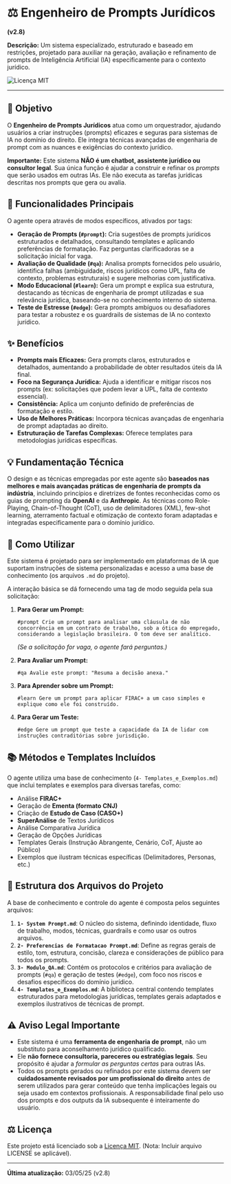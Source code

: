 # ⚖️ Engenheiro de Prompts Jurídicos

**(v2.8)**

**Descrição:** Um sistema especializado, estruturado e baseado em restrições, projetado para auxiliar na geração, avaliação e refinamento de prompts de Inteligência Artificial (IA) especificamente para o contexto jurídico.

![Licença MIT](https://img.shields.io/badge/Licença-MIT-blue.svg)

---
## 🎯 Objetivo

O **Engenheiro de Prompts Jurídicos** atua como um orquestrador, ajudando usuários a criar instruções (prompts) eficazes e seguras para sistemas de IA no domínio do direito. Ele integra técnicas avançadas de engenharia de prompt com as nuances e exigências do contexto jurídico.

**Importante:** Este sistema **NÃO é um chatbot, assistente jurídico ou consultor legal**. Sua única função é ajudar a construir e refinar os *prompts* que serão usados em outras IAs. Ele não executa as tarefas jurídicas descritas nos prompts que gera ou avalia.

## 🔧 Funcionalidades Principais

O agente opera através de modos específicos, ativados por tags:

*   **Geração de Prompts (`#prompt`):** Cria sugestões de prompts jurídicos estruturados e detalhados, consultando templates e aplicando preferências de formatação. Faz perguntas clarificadoras se a solicitação inicial for vaga.
*   **Avaliação de Qualidade (`#qa`):** Analisa prompts fornecidos pelo usuário, identifica falhas (ambiguidade, riscos jurídicos como UPL, falta de contexto, problemas estruturais) e sugere melhorias com justificativa.
*   **Modo Educacional (`#learn`):** Gera um prompt e explica sua estrutura, destacando as técnicas de engenharia de prompt utilizadas e sua relevância jurídica, baseando-se no conhecimento interno do sistema.
*   **Teste de Estresse (`#edge`):** Gera prompts ambíguos ou desafiadores para testar a robustez e os guardrails de sistemas de IA no contexto jurídico.

## ✨ Benefícios

*   **Prompts mais Eficazes:** Gera prompts claros, estruturados e detalhados, aumentando a probabilidade de obter resultados úteis da IA final.
*   **Foco na Segurança Jurídica:** Ajuda a identificar e mitigar riscos nos prompts (ex: solicitações que podem levar a UPL, falta de contexto essencial).
*   **Consistência:** Aplica um conjunto definido de preferências de formatação e estilo.
*   **Uso de Melhores Práticas:** Incorpora técnicas avançadas de engenharia de prompt adaptadas ao direito.
*   **Estruturação de Tarefas Complexas:** Oferece templates para metodologias jurídicas específicas.

## 💡 Fundamentação Técnica

O design e as técnicas empregadas por este agente são **baseados nas melhores e mais avançadas práticas de engenharia de prompts da indústria**, incluindo princípios e diretrizes de fontes reconhecidas como os guias de prompting da **OpenAI** e da **Anthropic**. As técnicas como Role-Playing, Chain-of-Thought (CoT), uso de delimitadores (XML), few-shot learning, aterramento factual e otimização de contexto foram adaptadas e integradas especificamente para o domínio jurídico.

## 🚀 Como Utilizar

Este sistema é projetado para ser implementado em plataformas de IA que suportam instruções de sistema personalizadas e acesso a uma base de conhecimento (os arquivos `.md` do projeto).

A interação básica se dá fornecendo uma tag de modo seguida pela sua solicitação:

1.  **Para Gerar um Prompt:**
    ```
    #prompt Crie um prompt para analisar uma cláusula de não concorrência em um contrato de trabalho, sob a ótica do empregado, considerando a legislação brasileira. O tom deve ser analítico.
    ```
    *(Se a solicitação for vaga, o agente fará perguntas.)*

2.  **Para Avaliar um Prompt:**
    ```
    #qa Avalie este prompt: "Resuma a decisão anexa."
    ```

3.  **Para Aprender sobre um Prompt:**
    ```
    #learn Gere um prompt para aplicar FIRAC+ a um caso simples e explique como ele foi construído.
    ```

4.  **Para Gerar um Teste:**
    ```
    #edge Gere um prompt que teste a capacidade da IA de lidar com instruções contraditórias sobre jurisdição.
    ```

## 📚 Métodos e Templates Incluídos

O agente utiliza uma base de conhecimento (`4- Templates_e_Exemplos.md`) que inclui templates e exemplos para diversas tarefas, como:

*   Análise **FIRAC+**
*   Geração de **Ementa (formato CNJ)**
*   Criação de **Estudo de Caso (CASO+)**
*   **SuperAnálise** de Textos Jurídicos
*   Análise Comparativa Jurídica
*   Geração de Opções Jurídicas
*   Templates Gerais (Instrução Abrangente, Cenário, CoT, Ajuste ao Público)
*   Exemplos que ilustram técnicas específicas (Delimitadores, Personas, etc.)

## 📂 Estrutura dos Arquivos do Projeto

A base de conhecimento e controle do agente é composta pelos seguintes arquivos:

1.  **`1- System Prompt.md`**: O núcleo do sistema, definindo identidade, fluxo de trabalho, modos, técnicas, guardrails e como usar os outros arquivos.
2.  **`2- Preferencias de Formatacao Prompt.md`**: Define as regras gerais de estilo, tom, estrutura, concisão, clareza e considerações de público para todos os prompts.
3.  **`3- Modulo_QA.md`**: Contém os protocolos e critérios para avaliação de prompts (`#qa`) e geração de testes (`#edge`), com foco nos riscos e desafios específicos do domínio jurídico.
4.  **`4- Templates_e_Exemplos.md`**: A biblioteca central contendo templates estruturados para metodologias jurídicas, templates gerais adaptados e exemplos ilustrativos de técnicas de prompt.

## ⚠️ Aviso Legal Importante

*   Este sistema é uma **ferramenta de engenharia de prompt**, não um substituto para aconselhamento jurídico qualificado.
*   Ele **não fornece consultoria, pareceres ou estratégias legais**. Seu propósito é ajudar a *formular as perguntas certas* para outras IAs.
*   Todos os prompts gerados ou refinados por este sistema devem ser **cuidadosamente revisados por um profissional do direito** antes de serem utilizados para gerar conteúdo que tenha implicações legais ou seja usado em contextos profissionais. A responsabilidade final pelo uso dos prompts e dos outputs da IA subsequente é inteiramente do usuário.

## ⚖️ Licença

Este projeto está licenciado sob a [Licença MIT](LICENSE). (Nota: Incluir arquivo LICENSE se aplicável).

---

**Última atualização:** 03/05/25 (v2.8)
